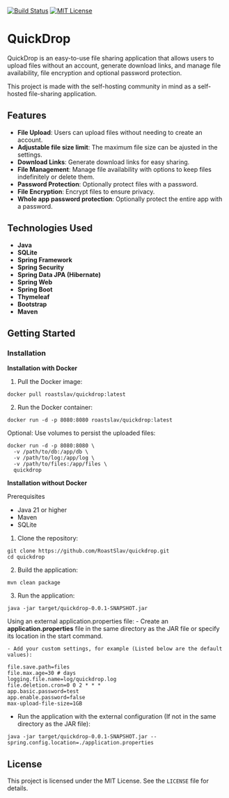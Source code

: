 [![Build Status](https://jenkins.tyron.rocks/buildStatus/icon?job=quickdrop)](https://jenkins.tyron.rocks/job/quickdrop)
[![MIT License](https://img.shields.io/badge/License-MIT-yellow.svg)](https://opensource.org/licenses/MIT)

# QuickDrop

QuickDrop is an easy-to-use file sharing application that allows users to upload files without an account,
generate download links, and manage file availability, file encryption and optional password
protection.

This project is made with the self-hosting community in mind as a self-hosted file-sharing application.

## Features

- **File Upload**: Users can upload files without needing to create an account.
- **Adjustable file size limit**: The maximum file size can be ajusted in the settings.
- **Download Links**: Generate download links for easy sharing.
- **File Management**: Manage file availability with options to keep files indefinitely or delete them.
- **Password Protection**: Optionally protect files with a password.
- **File Encryption**: Encrypt files to ensure privacy.
- **Whole app password protection**: Optionally protect the entire app with a password.

## Technologies Used

- **Java**
- **SQLite**
- **Spring Framework**
- **Spring Security**
- **Spring Data JPA (Hibernate)**
- **Spring Web**
- **Spring Boot**
- **Thymeleaf**
- **Bootstrap**
- **Maven**

## Getting Started

### Installation

**Installation with Docker**

1. Pull the Docker image:

```
docker pull roastslav/quickdrop:latest
```

2. Run the Docker container:

```
docker run -d -p 8080:8080 roastslav/quickdrop:latest
```

Optional: Use volumes to persist the uploaded files:

```
docker run -d -p 8080:8080 \
  -v /path/to/db:/app/db \
  -v /path/to/log:/app/log \
  -v /path/to/files:/app/files \
  quickdrop
```

**Installation without Docker**

Prerequisites

- Java 21 or higher
- Maven
- SQLite

1. Clone the repository:

```
git clone https://github.com/RoastSlav/quickdrop.git
cd quickdrop
```

2. Build the application:

```
mvn clean package
```

3. Run the application:

```
java -jar target/quickdrop-0.0.1-SNAPSHOT.jar
```

Using an external application.properties file:
    - Create an **application.properties** file in the same directory as the JAR file or specify its location in the
      start command.

    - Add your custom settings, for example (Listed below are the default values):

```
file.save.path=files
file.max.age=30 # days
logging.file.name=log/quickdrop.log
file.deletion.cron=0 0 2 * * *
app.basic.password=test
app.enable.password=false
max-upload-file-size=1GB
```

- Run the application with the external configuration (If not in the same directory as the JAR file):

```
java -jar target/quickdrop-0.0.1-SNAPSHOT.jar --spring.config.location=./application.properties
```

## License

This project is licensed under the MIT License. See the `LICENSE` file for details.
